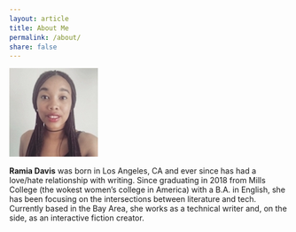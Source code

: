 ```yaml
---
layout: article
title: About Me
permalink: /about/
share: false
---
```

![alt text](/images/tinyramia.jpg "Me")     

**Ramia Davis** was born in Los Angeles, CA and ever since has had a love/hate relationship with writing. Since graduating in 2018 from Mills College (the wokest women’s college in America) with a B.A. in English, she has been focusing on the intersections between literature and tech. Currently based in the Bay Area, she works as a technical writer and, on the side, as an interactive fiction creator.
